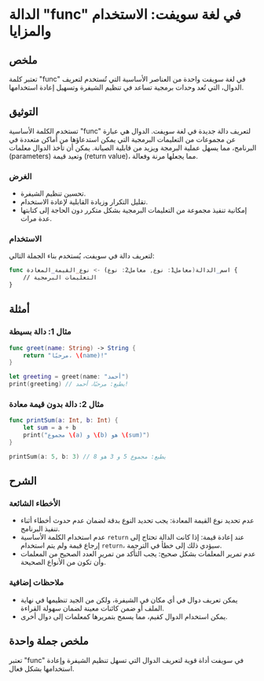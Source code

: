 <!--
Meta Description: # الدالة "func" في لغة سويفت: الاستخدام والمزايا ## ملخص تعتبر كلمة "func" في لغة سويفت واحدة من العناصر الأساسية التي تُستخدم لتعريف الدوال، التي تُع...
Meta Keywords: func, سويفت, الدوال, التي, لتعريف
-->

# الدالة "func" في لغة سويفت: الاستخدام والمزايا

## ملخص
تعتبر كلمة "func" في لغة سويفت واحدة من العناصر الأساسية التي تُستخدم لتعريف الدوال، التي تُعد وحدات برمجية تساعد في تنظيم الشيفرة وتسهيل إعادة استخدامها.

## التوثيق
تستخدم الكلمة الأساسية "func" لتعريف دالة جديدة في لغة سويفت. الدوال هي عبارة عن مجموعات من التعليمات البرمجية التي يمكن استدعاؤها من أماكن متعددة في البرنامج، مما يسهل عملية البرمجة ويزيد من قابلية الصيانة. يمكن أن تأخذ الدوال معلمات (parameters) وتعيد قيمة (return value)، مما يجعلها مرنة وفعالة.

### الغرض
- تحسين تنظيم الشيفرة.
- تقليل التكرار وزيادة القابلية لإعادة الاستخدام.
- إمكانية تنفيذ مجموعة من التعليمات البرمجية بشكل متكرر دون الحاجة إلى كتابتها عدة مرات.

### الاستخدام
لتعريف دالة في سويفت، يُستخدم بناء الجملة التالي:
```swift
func اسم_الدالة(معامل1: نوع, معامل2: نوع) -> نوع_القيمة_المعادة {
    // التعليمات البرمجية
}
```

## أمثلة
### مثال 1: دالة بسيطة
```swift
func greet(name: String) -> String {
    return "مرحبًا، \(name)!"
}

let greeting = greet(name: "أحمد")
print(greeting) // يطبع: مرحبًا، أحمد!
```

### مثال 2: دالة بدون قيمة معادة
```swift
func printSum(a: Int, b: Int) {
    let sum = a + b
    print("مجموع \(a) و \(b) هو \(sum)")
}

printSum(a: 5, b: 3) // يطبع: مجموع 5 و 3 هو 8
```

## الشرح
### الأخطاء الشائعة
- عدم تحديد نوع القيمة المعادة: يجب تحديد النوع بدقة لضمان عدم حدوث أخطاء أثناء تنفيذ البرنامج.
- عدم استخدام الكلمة الأساسية `return` عند إعادة قيمة: إذا كانت الدالة تحتاج إلى إرجاع قيمة ولم يتم استخدام `return`، سيؤدي ذلك إلى خطأ في الترجمة.
- عدم تمرير المعلمات بشكل صحيح: يجب التأكد من تمرير العدد الصحيح من المعلمات وأن تكون من الأنواع الصحيحة.

### ملاحظات إضافية
- يمكن تعريف دوال في أي مكان في الشيفرة، ولكن من الجيد تنظيمها في نهاية الملف أو ضمن كائنات معينة لضمان سهولة القراءة.
- يمكن استخدام الدوال كقيم، مما يسمح بتمريرها كمعلمات إلى دوال أخرى.

## ملخص جملة واحدة
تعتبر "func" في سويفت أداة قوية لتعريف الدوال التي تسهل تنظيم الشيفرة وإعادة استخدامها بشكل فعال.